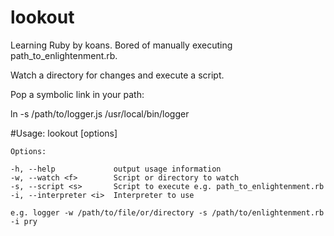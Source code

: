lookout
=======

Learning Ruby by koans. Bored of manually executing path_to_enlightenment.rb.

Watch a directory for changes and execute a script.

Pop a symbolic link in your path:

ln -s /path/to/logger.js /usr/local/bin/logger


#Usage:
    lookout [options]

    Options:

    -h, --help             output usage information
    -w, --watch <f>        Script or directory to watch
    -s, --script <s>       Script to execute e.g. path_to_enlightenment.rb
    -i, --interpreter <i>  Interpreter to use

    e.g. logger -w /path/to/file/or/directory -s /path/to/enlightenment.rb -i pry

